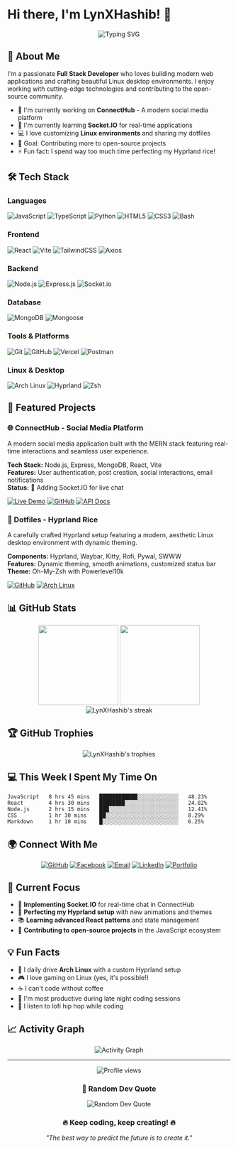 # Hi there, I'm LynXHashib! 👋

<div align="center">
  <img src="https://readme-typing-svg.herokuapp.com?font=Fira+Code&pause=1000&color=00D9FF&center=true&vCenter=true&width=435&lines=Full+Stack+Developer;MERN+Stack+Enthusiast;Linux+%26+Open+Source+Lover;Always+Learning+New+Things" alt="Typing SVG" />
</div>

## 🚀 About Me

I'm a passionate **Full Stack Developer** who loves building modern web applications and crafting beautiful Linux desktop environments. I enjoy working with cutting-edge technologies and contributing to the open-source community.

- 🔭 I'm currently working on **ConnectHub** - A modern social media platform
- 🌱 I'm currently learning **Socket.IO** for real-time applications
- 💻 I love customizing **Linux environments** and sharing my dotfiles
- 🎯 Goal: Contributing more to open-source projects
- ⚡ Fun fact: I spend way too much time perfecting my Hyprland rice!

## 🛠️ Tech Stack

### Languages
![JavaScript](https://img.shields.io/badge/JavaScript-F7DF1E?style=for-the-badge&logo=javascript&logoColor=black)
![TypeScript](https://img.shields.io/badge/TypeScript-007ACC?style=for-the-badge&logo=typescript&logoColor=white)
![Python](https://img.shields.io/badge/Python-3776AB?style=for-the-badge&logo=python&logoColor=white)
![HTML5](https://img.shields.io/badge/HTML5-E34F26?style=for-the-badge&logo=html5&logoColor=white)
![CSS3](https://img.shields.io/badge/CSS3-1572B6?style=for-the-badge&logo=css3&logoColor=white)
![Bash](https://img.shields.io/badge/Bash-4EAA25?style=for-the-badge&logo=gnu-bash&logoColor=white)

### Frontend
![React](https://img.shields.io/badge/React-20232A?style=for-the-badge&logo=react&logoColor=61DAFB)
![Vite](https://img.shields.io/badge/Vite-646CFF?style=for-the-badge&logo=vite&logoColor=white)
![TailwindCSS](https://img.shields.io/badge/Tailwind_CSS-38B2AC?style=for-the-badge&logo=tailwind-css&logoColor=white)
![Axios](https://img.shields.io/badge/Axios-5A29E4?style=for-the-badge&logo=axios&logoColor=white)

### Backend
![Node.js](https://img.shields.io/badge/Node.js-43853D?style=for-the-badge&logo=node.js&logoColor=white)
![Express.js](https://img.shields.io/badge/Express.js-404D59?style=for-the-badge&logo=express&logoColor=white)
![Socket.io](https://img.shields.io/badge/Socket.io-black?style=for-the-badge&logo=socket.io&badgeColor=010101)

### Database
![MongoDB](https://img.shields.io/badge/MongoDB-4EA94B?style=for-the-badge&logo=mongodb&logoColor=white)
![Mongoose](https://img.shields.io/badge/Mongoose-880000?style=for-the-badge&logo=mongoose&logoColor=white)

### Tools & Platforms
![Git](https://img.shields.io/badge/Git-F05032?style=for-the-badge&logo=git&logoColor=white)
![GitHub](https://img.shields.io/badge/GitHub-100000?style=for-the-badge&logo=github&logoColor=white)
![Vercel](https://img.shields.io/badge/Vercel-000000?style=for-the-badge&logo=vercel&logoColor=white)
![Postman](https://img.shields.io/badge/Postman-FF6C37?style=for-the-badge&logo=postman&logoColor=white)

### Linux & Desktop
![Arch Linux](https://img.shields.io/badge/Arch%20Linux-1793D1?style=for-the-badge&logo=arch-linux&logoColor=white)
![Hyprland](https://img.shields.io/badge/Hyprland-58E1FF?style=for-the-badge&logo=wayland&logoColor=black)
![Zsh](https://img.shields.io/badge/Zsh-F15A24?style=for-the-badge&logo=zsh&logoColor=white)

## 🌟 Featured Projects

### 🌐 ConnectHub - Social Media Platform
A modern social media application built with the MERN stack featuring real-time interactions and seamless user experience.

**Tech Stack:** Node.js, Express, MongoDB, React, Vite  
**Features:** User authentication, post creation, social interactions, email notifications  
**Status:** 🚧 Adding Socket.IO for live chat

[![Live Demo](https://img.shields.io/badge/🌐%20Live%20Demo-Visit%20App-blue?style=flat-square)](https://connecthub-eosin.vercel.app/)
[![GitHub](https://img.shields.io/badge/📂%20GitHub-Repository-black?style=flat-square)](https://github.com/LynXHashib/SocialMedia/)
[![API Docs](https://img.shields.io/badge/📚%20API%20Docs-View%20Endpoints-green?style=flat-square)](https://connecthub-eosin.vercel.app/docs/)

### 🎨 Dotfiles - Hyprland Rice
A carefully crafted Hyprland setup featuring a modern, aesthetic Linux desktop environment with dynamic theming.

**Components:** Hyprland, Waybar, Kitty, Rofi, Pywal, SWWW  
**Features:** Dynamic theming, smooth animations, customized status bar  
**Theme:** Oh-My-Zsh with Powerlevel10k

[![GitHub](https://img.shields.io/badge/📂%20GitHub-Repository-black?style=flat-square)](https://github.com/LynXHashib/dotfiles/)
[![Arch Linux](https://img.shields.io/badge/Arch%20Linux-Compatible-1793D1?style=flat-square)](https://archlinux.org/)

## 📊 GitHub Stats

<div align="center">
  <img height="180em" src="https://github-readme-stats.vercel.app/api?username=LynXHashib&show_icons=true&theme=tokyonight&include_all_commits=true&count_private=true"/>
  <img height="180em" src="https://github-readme-stats.vercel.app/api/top-langs/?username=LynXHashib&layout=compact&langs_count=8&theme=tokyonight"/>
</div>

<div align="center">
  <img src="https://github-readme-streak-stats.herokuapp.com/?user=LynXHashib&theme=tokyonight" alt="LynXHashib's streak"/>
</div>

## 🏆 GitHub Trophies
<div align="center">
  <img src="https://github-profile-trophy.vercel.app/?username=LynXHashib&theme=tokyonight&no-frame=false&no-bg=false&margin-w=4" alt="LynXHashib's trophies"/>
</div>

## 💻 This Week I Spent My Time On

<!--START_SECTION:waka-->
```text
JavaScript   8 hrs 45 mins   ████████████░░░░░░░░░░░░░   48.23%
React        4 hrs 30 mins   ████████░░░░░░░░░░░░░░░░░   24.82%
Node.js      2 hrs 15 mins   ███░░░░░░░░░░░░░░░░░░░░░░   12.41%
CSS          1 hr 30 mins    ██░░░░░░░░░░░░░░░░░░░░░░░   8.29%
Markdown     1 hr 10 mins    █░░░░░░░░░░░░░░░░░░░░░░░░   6.25%
```
<!--END_SECTION:waka-->

## 🌍 Connect With Me

<div align="center">
  
[![GitHub](https://img.shields.io/badge/GitHub-100000?style=for-the-badge&logo=github&logoColor=white)](https://github.com/LynXHashib)
[![Facebook](https://img.shields.io/badge/Facebook-1877F2?style=for-the-badge&logo=facebook&logoColor=white)](https://www.facebook.com/FuriousBuster)
[![Email](https://img.shields.io/badge/Email-D14836?style=for-the-badge&logo=gmail&logoColor=white)](mailto:hashib4305@gmail.com)
[![LinkedIn](https://img.shields.io/badge/LinkedIn-0077B5?style=for-the-badge&logo=linkedin&logoColor=white)](https://linkedin.com/in/lynxhashib)
[![Portfolio](https://img.shields.io/badge/Portfolio-FF5722?style=for-the-badge&logo=google-chrome&logoColor=white)](https://your-portfolio.com)

</div>

## 🎯 Current Focus

- 🔄 **Implementing Socket.IO** for real-time chat in ConnectHub
- 🎨 **Perfecting my Hyprland setup** with new animations and themes
- 📚 **Learning advanced React patterns** and state management
- 🌟 **Contributing to open-source projects** in the JavaScript ecosystem

## 💡 Fun Facts

- 🐧 I daily drive **Arch Linux** with a custom Hyprland setup
- 🎮 I love gaming on Linux (yes, it's possible!)
- ☕ I can't code without coffee
- 🌙 I'm most productive during late night coding sessions
- 🎵 I listen to lofi hip hop while coding

## 📈 Activity Graph

<div align="center">
  <img src="https://github-readme-activity-graph.vercel.app/graph?username=LynXHashib&theme=tokyo-night&bg_color=1a1b27&color=70a5fd&line=bf91f3&point=38bdae&area=true&hide_border=true" alt="Activity Graph"/>
</div>

---

<div align="center">
  <img src="https://komarev.com/ghpvc/?username=LynXHashib&label=Profile%20views&color=0e75b6&style=flat" alt="Profile views" />
</div>

<div align="center">
  <h3>💭 Random Dev Quote</h3>
  <img src="https://quotes-github-readme.vercel.app/api?type=horizontal&theme=tokyonight" alt="Random Dev Quote"/>
</div>

<div align="center">
  <h3>🔥 Keep coding, keep creating! 🔥</h3>
  <p><em>"The best way to predict the future is to create it."</em></p>
</div>

